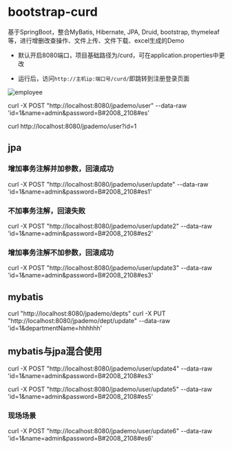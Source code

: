 # bootstrap-curd
基于SpringBoot，整合MyBatis, Hibernate, JPA, Druid, bootstrap, thymeleaf等，进行增删改查操作、文件上传、文件下载、excel生成的Demo


- 默认开启8080端口，项目基础路径为/curd，可在application.properties中更改

- 运行后，访问`http://主机ip:端口号/curd/`即跳转到注册登录页面

![employee](https://img-blog.csdnimg.cn/20200130082937376.png?x-oss-process=image/watermark,type_ZmFuZ3poZW5naGVpdGk,shadow_10,text_aHR0cHM6Ly9oYW5xdWFuLmJsb2cuY3Nkbi5uZXQ=,size_16,color_FFFFFF,t_70)

curl -X POST "http://localhost:8080/jpademo/user" --data-raw 'id=1&name=admin&password=B#2008_2108#es'

curl http://localhost:8080/jpademo/user?id=1

## jpa
### 增加事务注解并加参数，回滚成功
curl -X POST "http://localhost:8080/jpademo/user/update"  --data-raw 'id=1&name=admin&password=B#2008_2108#es1'

### 不加事务注解，回滚失败
curl -X POST "http://localhost:8080/jpademo/user/update2" --data-raw 'id=1&name=admin&password=B#2008_2108#es2'

### 增加事务注解不加参数，回滚成功
curl -X POST "http://localhost:8080/jpademo/user/update3" --data-raw 'id=1&name=admin&password=B#2008_2108#es3'

## mybatis
curl  "http://localhost:8080/jpademo/depts"
curl -X PUT "http://localhost:8080/jpademo/dept/update" --data-raw 'id=1&departmentName=hhhhhh'

## mybatis与jpa混合使用
curl -X POST "http://localhost:8080/jpademo/user/update4" --data-raw 'id=1&name=admin&password=B#2008_2108#es3'

curl -X POST "http://localhost:8080/jpademo/user/update5" --data-raw 'id=1&name=admin&password=B#2008_2108#es5'

### 现场场景
curl -X POST "http://localhost:8080/jpademo/user/update6" --data-raw 'id=1&name=admin&password=B#2008_2108#es6'